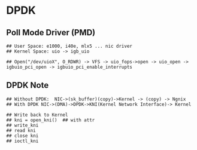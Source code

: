 DPDK
====

## Poll Mode Driver (PMD)

    ## User Space: e1000, i40e, mlx5 ... nic driver
    ## Kernel Space: uio -> igb_uio

    ## Open("/dev/uioX", O_RDWR) -> VFS -> uio_fops->open -> uio_open -> igbuio_pci_open -> igbuio_pci_enable_interrupts

## DPDK Note

    ## Without DPDK:  NIC->(sk_buffer)(copy)->Kernel -> (copy) -> Ngnix
    ## With DPDK NIC->(DMA)->DPDK->KNI(Kernel Network Interface)-> Kernel

    ## Write back to Kernel
    ## kni = open_kni()  ## with attr
    ## write_kni
    ## read kni
    ## close kni
    ## ioctl_kni
